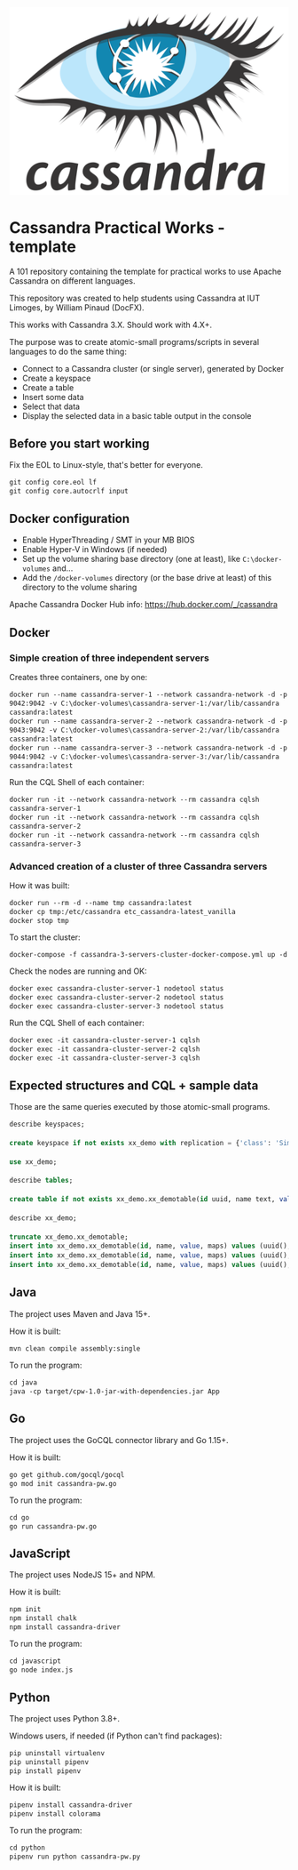 ![Cassandra Logo](cassandra-logo.png)

# Cassandra Practical Works - template
A 101 repository containing the template for practical works to use Apache Cassandra on different languages.

This repository was created to help students using Cassandra at IUT Limoges, by William Pinaud (DocFX).

This works with Cassandra 3.X. Should work with 4.X+.

The purpose was to create atomic-small programs/scripts in several languages to do the same thing:
- Connect to a Cassandra cluster (or single server), generated by Docker
- Create a keyspace
- Create a table
- Insert some data
- Select that data
- Display the selected data in a basic table output in the console 

## Before you start working

Fix the EOL to Linux-style, that's better for everyone.
```shell script
git config core.eol lf
git config core.autocrlf input
```

## Docker configuration
- Enable HyperThreading / SMT in your MB BIOS
- Enable Hyper-V in Windows (if needed)
- Set up the volume sharing base directory (one at least), like `C:\docker-volumes` and...
- Add the `/docker-volumes` directory (or the base drive at least) of this directory to the volume sharing

Apache Cassandra Docker Hub info: https://hub.docker.com/_/cassandra

## Docker 

### Simple creation of three independent servers

Creates three containers, one by one:
```shell script
docker run --name cassandra-server-1 --network cassandra-network -d -p 9042:9042 -v C:\docker-volumes\cassandra-server-1:/var/lib/cassandra cassandra:latest
docker run --name cassandra-server-2 --network cassandra-network -d -p 9043:9042 -v C:\docker-volumes\cassandra-server-2:/var/lib/cassandra cassandra:latest
docker run --name cassandra-server-3 --network cassandra-network -d -p 9044:9042 -v C:\docker-volumes\cassandra-server-3:/var/lib/cassandra cassandra:latest
```

Run the CQL Shell of each container:
```shell script
docker run -it --network cassandra-network --rm cassandra cqlsh cassandra-server-1
docker run -it --network cassandra-network --rm cassandra cqlsh cassandra-server-2
docker run -it --network cassandra-network --rm cassandra cqlsh cassandra-server-3
```

### Advanced creation of a cluster of three Cassandra servers

How it was built:
```shell script
docker run --rm -d --name tmp cassandra:latest
docker cp tmp:/etc/cassandra etc_cassandra-latest_vanilla
docker stop tmp
```

To start the cluster:
```shell script
docker-compose -f cassandra-3-servers-cluster-docker-compose.yml up -d
```

Check the nodes are running and OK:
```shell script
docker exec cassandra-cluster-server-1 nodetool status
docker exec cassandra-cluster-server-2 nodetool status
docker exec cassandra-cluster-server-3 nodetool status
```

Run the CQL Shell of each container:
```shell script
docker exec -it cassandra-cluster-server-1 cqlsh
docker exec -it cassandra-cluster-server-2 cqlsh
docker exec -it cassandra-cluster-server-3 cqlsh
```

## Expected structures and CQL + sample data

Those are the same queries executed by those atomic-small programs.

```SQL
describe keyspaces;

create keyspace if not exists xx_demo with replication = {'class': 'SimpleStrategy', 'replication_factor': 1};

use xx_demo;

describe tables;

create table if not exists xx_demo.xx_demotable(id uuid, name text, value int, maps map<int, text>, primary key ((id), name, value));

describe xx_demo;

truncate xx_demo.xx_demotable;
insert into xx_demo.xx_demotable(id, name, value, maps) values (uuid(), 'test 1', 1, {1: 'value 1', 2: 'value 2 '});
insert into xx_demo.xx_demotable(id, name, value, maps) values (uuid(), 'test 2', 2, {1: 'value 1', 2: 'value 2 '});
insert into xx_demo.xx_demotable(id, name, value, maps) values (uuid(), 'test 3', 3, {1: 'value 2', 2: 'value 3', 4: 'value 4'});
```


## Java

The project uses Maven and Java 15+.

How it is built:
```shell script
mvn clean compile assembly:single
```

To run the program:
```shell script
cd java
java -cp target/cpw-1.0-jar-with-dependencies.jar App
```

## Go

The project uses the GoCQL connector library and Go 1.15+.

How it is built:
```shell script
go get github.com/gocql/gocql
go mod init cassandra-pw.go
```

To run the program:
```shell script
cd go
go run cassandra-pw.go
```

## JavaScript

The project uses NodeJS 15+ and NPM.

How it is built:
```shell script
npm init
npm install chalk
npm install cassandra-driver
```

To run the program:
```shell script
cd javascript
go node index.js
```


## Python

The project uses Python 3.8+.

Windows users, if needed (if Python can't find packages):
```shell script
pip uninstall virtualenv
pip uninstall pipenv
pip install pipenv
```

How it is built:
```shell script
pipenv install cassandra-driver
pipenv install colorama
```

To run the program:
```shell script
cd python
pipenv run python cassandra-pw.py
```

